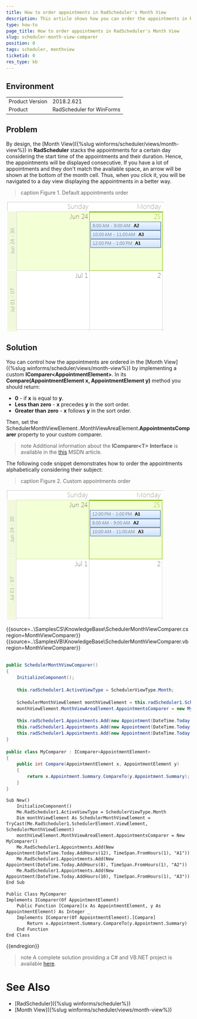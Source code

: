 ```yaml
---
title: How to order appointments in RadScheduler's Month View
description: This article shows how you can order the appointments in RadScheduler's MonthView.
type: how-to
page_title: How to order appointments in RadScheduler's Month View
slug: scheduler-month-view-comparer
position: 0
tags: scheduler, monthview
ticketid: 0
res_type: kb
---
```



## Environment
<table>
    <tr>
        <td>Product Version</td>
        <td>2018.2.621</td>
    </tr>
    <tr>
        <td>Product</td>
        <td>RadScheduler for WinForms</td>
    </tr>
</table>

## Problem

By design, the [Month View]({%slug winforms/scheduler/views/month-view%}) in **RadScheduler** stacks the appointments for a certain day considering the start time of the appointments and their duration. Hence, the appointments will be displayed consecutive. If you have a lot of appointments and they don't match the available space, an arrow will be shown at the bottom of the month cell. Thus, when you click it, you will be navigated to a day view displaying the appointments in a better way.  

>caption Figure 1. Default appointments order 

![scheduler-month-view-comparer 001](images/scheduler-month-view-comparer001.png)

## Solution

You can control how the appointments are ordered in the [Month View]({%slug winforms/scheduler/views/month-view%}) by implementing a custom **IComparer<AppointmentElement&gt;**. In its **Compare(AppointmentElement x, AppointmentElement y)** method you should return:

* **0** - if **x** is equal to **y**.
* **Less than zero** - **x** precedes **y** in the sort order.
* **Greater than zero** - **x** follows **y** in the sort order.

Then, set the SchedulerMonthViewElement..MonthViewAreaElement.**AppointmentsComparer** property to your custom comparer.

>note Additional information about the **IComparer<T&gt; Interface** is available in the [this](https://msdn.microsoft.com/en-us/library/8ehhxeaf(v=vs.110).aspx) MSDN article.

The following code snippet demonstrates how to order the appointments alphabetically considering their subject:

>caption Figure 2. Custom appointments order 

![scheduler-month-view-comparer 002](images/scheduler-month-view-comparer002.png)

{{source=..\SamplesCS\KnowledgeBase\SchedulerMonthViewComparer.cs region=MonthViewComparer}} 
{{source=..\SamplesVB\KnowledgeBase\SchedulerMonthViewComparer.vb region=MonthViewComparer}}

````C#
        
public SchedulerMonthViewComparer()
{
    InitializeComponent();
    
    this.radScheduler1.ActiveViewType = SchedulerViewType.Month;
    
    SchedulerMonthViewElement monthViewElement = this.radScheduler1.SchedulerElement.ViewElement as SchedulerMonthViewElement;
    monthViewElement.MonthViewAreaElement.AppointmentsComparer = new MyComparer();
    
    this.radScheduler1.Appointments.Add(new Appointment(DateTime.Today.AddHours(12), TimeSpan.FromHours(1), "A1"));
    this.radScheduler1.Appointments.Add(new Appointment(DateTime.Today.AddHours(8), TimeSpan.FromHours(1), "A2"));
    this.radScheduler1.Appointments.Add(new Appointment(DateTime.Today.AddHours(10), TimeSpan.FromHours(1), "A3"));
}
        
public class MyComparer : IComparer<AppointmentElement>
{
    public int Compare(AppointmentElement x, AppointmentElement y)
    {
        return x.Appointment.Summary.CompareTo(y.Appointment.Summary);
    }
}

````
````VB.NET
Sub New()
    InitializeComponent()
    Me.RadScheduler1.ActiveViewType = SchedulerViewType.Month
    Dim monthViewElement As SchedulerMonthViewElement = TryCast(Me.RadScheduler1.SchedulerElement.ViewElement, SchedulerMonthViewElement)
    monthViewElement.MonthViewAreaElement.AppointmentsComparer = New MyComparer()
    Me.RadScheduler1.Appointments.Add(New Appointment(DateTime.Today.AddHours(12), TimeSpan.FromHours(1), "A1"))
    Me.RadScheduler1.Appointments.Add(New Appointment(DateTime.Today.AddHours(8), TimeSpan.FromHours(1), "A2"))
    Me.RadScheduler1.Appointments.Add(New Appointment(DateTime.Today.AddHours(10), TimeSpan.FromHours(1), "A3"))
End Sub
    
Public Class MyComparer
Implements IComparer(Of AppointmentElement)
    Public Function [Compare](x As AppointmentElement, y As AppointmentElement) As Integer _
    Implements IComparer(Of AppointmentElement).[Compare]
        Return x.Appointment.Summary.CompareTo(y.Appointment.Summary)
    End Function
End Class

````

{{endregion}} 


>note A complete solution providing a C# and VB.NET project is available [here](https://github.com/telerik/winforms-sdk/tree/master/Scheduler/SchedulerMonthViewComparer).

# See Also

* [RadScheduler]({%slug winforms/scheduler%})
* [Month View]({%slug winforms/scheduler/views/month-view%})




